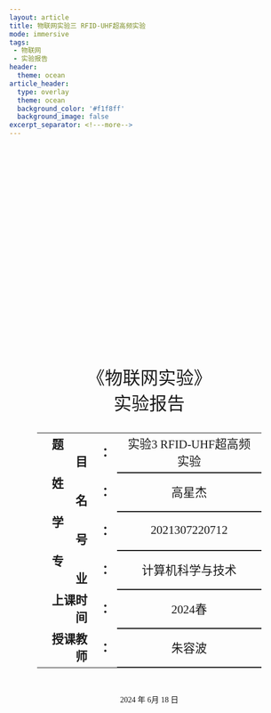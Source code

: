 ```yaml
---
layout: article
title: 物联网实验三 RFID-UHF超高频实验
mode: immersive
tags:
 - 物联网
 - 实验报告
header:
  theme: ocean
article_header:
  type: overlay
  theme: ocean
  background_color: '#f1f8ff'
  background_image: false
excerpt_separator: <!---more-->
---
```

<!---more-->
<div class="cover" style="page-break-after:always;font-family:仿宋;width:100%;height:100%;border:none;margin: 0 auto;text-align:center;">
    <div style="width:80%;;margin: 0 auto;height:0;padding-bottom:25%;">
        <img src="/assets/%E5%AE%9E%E9%AA%8C4%20RFID-2.4G%E6%9C%89%E6%BA%90%E5%AE%9E%E9%AA%8C.assets/%E6%9C%AA%E5%91%BD%E5%90%8D.jpg" alt="校名" style="width:100%;"/></div>
    <br><br>
    <div style="width:40%;margin: 0 auto;height:0;padding-bottom:40%;">
        <img src="/assets/%E5%AE%9E%E9%AA%8C4%20RFID-2.4G%E6%9C%89%E6%BA%90%E5%AE%9E%E9%AA%8C.assets/%E6%9C%AA%E5%91%BD%E5%90%8D.png" alt="校徽" style="width:100%;"/></div>
    <br><br>
    <p style="text-align:center;font-size:24pt;margin: 0 auto">《物联网实验》</p>
    <p style="text-align:center;font-size:24pt;margin: 0 auto">实验报告 </p>
    <br><br>
    <table style="border:none;text-align:center;width:80%;font-family:仿宋;margin: 0 auto;">
    <tbody style="font-family:仿宋;font-size:16pt;">
    	<tr style="font-weight:bold;"> 
    		<td style="width:25%;text-align:right;">题&emsp;&emsp;目</td><td style="width:5%">：</td> 
    		<td style="font-weight:normal;border-bottom: 2px solid;text-align:center;">实验3 RFID-UHF超高频实验</td></tr>
        <tr style="font-weight:bold;"> 
    		<td style="width:25%;text-align:right;">姓&emsp;&emsp;名</td><td style="width:5%">：</td> 
    		<td style="font-weight:normal;border-bottom: 2px solid;text-align:center;">高星杰</td></tr>
    	<tr style="font-weight:bold;"> 
    		<td style="width:25%;text-align:right;">学&emsp;&emsp;号</td><td style="width:5%">：</td> 
    		<td style="font-weight:normal;border-bottom: 2px solid;text-align:center;">2021307220712</td></tr>
        <tr style="font-weight:bold;"> 
    		<td style="width:25%;text-align:right;">专&emsp;&emsp;业</td><td style="width:5%">：</td> 
    		<td style="font-weight:normal;border-bottom: 2px solid;text-align:center;">计算机科学与技术</td></tr>
    	<tr style="font-weight:bold;"> 
    		<td style="width:25%;text-align:right;">上课时间</td><td style="width:5%">：</td> 
    		<td style="font-weight:normal;border-bottom: 2px solid;text-align:center;">2024春</td></tr>
    	<tr style="font-weight:bold;"> 
    		<td style="width:25%;text-align:right;">授课教师</td><td style="width:5%">：</td> 
    		<td style="font-weight:normal;border-bottom: 2px solid;text-align:center;">朱容波</td></tr>
    </tbody></table>
 		<br><br><p style="text-align:center;">2024 年 6月 18 日</p>
</div>

[TOC]

# 实验3 RFID-UHF超高频实验

## 实验目的

1. 掌握 UHF 超高频通讯原理；
2. 掌握 UHF 超高频通讯协议；
3. 掌握读卡器操作流程；
4. 了解 UHF 超高频应用；

## 实验设备

- 硬件：提供电源、PC、USB口、RS232串口、RJ45以太口、5539光敏传感器、蜂鸣传感器、CC Debugger仿真器一套。
- 软件：ZigBee基础实验平台软件、python3.8、IAR Embedded WorkBench,ZStack协议栈，Keil开发软件。

## 实验要求

1. 参考视频实现UHF超高频RFID通信 
2. 通过Python编写界面程序实现RFID端口数据通信

## 实验原理

**在进行实验之前我们要先了解实验的原理，为了能够讲解清楚实验的原理，我将以问答的形式介绍本次实验的原理。**

### 什么是RFID？

RFID，即射频识别（Radio Frequency Identification），是一种通过无线电波进行非接触式数据通信的技术，用于自动识别和追踪物体。RFID系统通常由三部分组成：**标签（Tag）、读写器（Reader）和数据处理系统。**

> 1. **RFID标签（Tag）**
>
> RFID标签包含一个芯片和一个天线，芯片中存储有唯一标识信息。根据能量来源，RFID标签可以分为以下三类：
>
> - **无源标签（Passive Tag）**：没有电池，依靠读写器发出的电磁场供电，反射信号回读写器。
> - **有源标签（Active Tag）**：内置电池，能主动发送信号，读取距离较远。
> - **半有源标签（Semi-passive Tag）**：内置电池，但只在被激活时发送信号。
>
> **2. RFID读写器（Reader）**
>
> RFID读写器通过天线发出无线电波，与RFID标签通信，读取或写入标签中的数据。读写器根据使用频率和应用场景，可以分为低频（LF）、高频（HF）和超高频（UHF）等类型。
>
> **3. 数据处理系统**
>
> 数据处理系统接收来自读写器的数据，对数据进行处理、存储和分析。这些数据通常通过网络传输到中央数据库或管理系统，用于进一步的应用和决策支持。

#### RFID工作原理

RFID系统的工作过程通常包括以下步骤：

1. **读写器发射信号**：RFID读写器通过天线发射无线电信号，形成一个电磁场。
2. **标签接收信号**：当RFID标签进入读写器的读写范围时，标签天线接收信号，激活标签内的芯片。
3. **标签回应信号**：无源标签通过反射读写器的信号回应数据，有源标签则使用自身电源主动发送数据。
4. **读写器接收信号**：读写器接收到来自标签的信号，将标签中的数据读取出来。
5. **数据处理**：读写器将读取到的数据传输到数据处理系统，进行存储、分析和应用。

#### RFID的应用

RFID技术具有识别距离远、多目标识别、抗干扰能力强、数据存储容量大等优点，被广泛应用于各个领域：

- **物流与仓储管理**：用于自动化库存管理、货物追踪、仓库盘点等，提高管理效率。
- **交通与自动收费**：用于不停车收费系统（ETC）、公交卡、门禁系统等，方便快捷。
- **零售与防盗**：用于商品防盗、库存管理和快速结算等，提升购物体验。
- **医疗与健康管理**：用于病人身份识别、药品追踪、医疗设备管理等，确保安全和准确性。
- **农业与畜牧业**：用于动物身份识别、养殖管理、环境监控等，提升管理效率和生产效益。

### 什么是UHF？

UHF（Ultra High Frequency，超高频）是一种射频识别（RFID）技术使用的频率范围，通常指频率范围在300 MHz到3 GHz之间。UHF RFID技术具有较长的读取距离和较快的数据传输速度，因此在许多应用中被广泛采用。

#### UHF的特点

1. **频率范围**：UHF频段通常在300 MHz到3 GHz之间。常见的UHF RFID系统工作频率为860-960 MHz。
2. **读取距离**：UHF RFID标签的读取距离较长，一般可以达到几米到十几米，甚至更远，具体距离取决于读写器的功率、天线设计和环境因素。
3. **数据传输速度**：UHF RFID系统的数据传输速度较快，适用于需要快速读取大量标签的应用场景。
4. **抗干扰能力**：UHF RFID系统采用多种技术减少干扰，如频率跳变、调制技术等，能够在复杂环境中稳定工作。
5. **成本**：UHF RFID标签的成本较低，适合大规模应用。

#### UHF RFID的工作原理

UHF RFID系统的工作过程如下：

1. **读写器发射射频信号**：UHF RFID读写器通过天线发射射频信号。
2. **标签接收信号**：UHF RFID标签的天线接收射频信号，激活标签内的芯片。无源标签依靠接收到的信号供电，有源标签则使用内置电池供电。
3. **标签回应信号**：标签芯片处理信号后，将存储的数据通过反射或主动发射的方式回应给读写器。
4. **读写器接收信号**：读写器接收到标签发回的信号，并将数据解码，传输到数据处理系统。

#### UHF RFID的应用

由于UHF RFID技术的特点，它在多个领域中得到广泛应用：

- **物流与供应链管理**：UHF RFID用于自动化仓库管理、货物追踪、库存盘点等，提高供应链效率。
- **零售业**：用于商品防盗、库存管理、快速结算等，提高购物体验和运营效率。
- **交通与自动收费**：用于高速公路不停车收费系统（ETC）、停车场管理等，提高交通管理效率。
- **制造业**：用于生产线自动化、设备管理、产品追踪等，提高生产效率和质量控制。
- **医疗与健康管理**：用于病人身份识别、药品管理、医疗设备追踪等，提高医疗服务质量。
- **资产管理**：用于公司资产的标识和追踪，提高资产利用率和管理效率。

## 实验步骤

### 1. 盘存操作

1. **发送盘存指令**
   
   - 在串口调试助手上发送以下盘存指令：
     ```
     73 00 01 00 00 00 20 00 02 00 01 90 01 00
     ```
   - 首先返回命令成功数据：
     ```
     73 00 03 00 01 00 20 00 04 00 00 00 00 00 00
     ```
   
2. **读取EPC码**
   - 将超高频标签置于读写器天线上方，返回的数据中包含EPC码：
     ```
     E2 00 41 27 88 14 01 01 22 70 29 DB
     ```

### 2. 停止盘存

- 发送停止盘存指令：
  ```
  73 00 01 00 00 00 20 00 02 00 00 00 00 00
  ```
- 成功返回数据：
  ```
  73 00 03 00 01 00 20 00 04 00 00 00 00 00 00 00 73 00 00 01 00 20 00 04 00 00 00 00 00 00
  ```

### 3. 标签扇区读取操作

#### 3.1 读取EPC码

- 扇区读取命令0x22可读取标签的四个分区数据。
- EPC码长度为96位（6个word），从地址0x02开始。
- 发送读取EPC码的指令：
  ```
  73 00 01 00 00 00 22 00 0C 00 03 C9 00 00 00 00 00 00 01 00 02 00 06 00
  ```
- 返回的数据中最后的6个word即为EPC码。

#### 3.2 读取TID码

- TID码长度为96位（6个word），从地址0x00开始。
- 发送读取TID码的指令：
  ```
  73 00 01 00 00 00 22 00 0C 00 02 42 00 00 00 00 00 00 02 00 00 00 06 00
  ```
- 返回的数据中最后的6个word即为TID码。

### 4. 标签扇区写操作

- 在AITGM-UHF接口应用程序上，发送以下十六进制数据：
  ```
  73 00 01 00 00 00 30 00 18 00 25 F0 00 00 00 00 00 00 01 00 02 00 06 00 E2 00 41 27 88 14 01 04 04 80 E1 6E
  ```
- 返回的数据中最后4个字节全为0表示执行成功。

### 5. 使用Python可视化

- 使用Python第三方库Serial读取串口接收到的传输信息。
- 使用Tkinter创建可视化界面，显示发送与接收情况。

## 实验结果

### 1 盘存操作

将超高频标签置于读写器天线上方

<img src="/assets/%E5%AE%9E%E9%AA%8C3%20RFID-UHF%E8%B6%85%E9%AB%98%E9%A2%91%E5%AE%9E%E9%AA%8C.assets/4bc5c25af3f55b9f83888f7d60130cde_720.jpg" alt="4bc5c25af3f55b9f83888f7d60130cde_720" style="zoom:20%;" />

输入指令

![08857fc37acfbcf33d7b30392792b2bb](/assets/%E5%AE%9E%E9%AA%8C3%20RFID-UHF%E8%B6%85%E9%AB%98%E9%A2%91%E5%AE%9E%E9%AA%8C.assets/08857fc37acfbcf33d7b30392792b2bb.png)

发送指令并返回结果

![bf69dcad04b3ec4442657ad2ab65a250](/assets/%E5%AE%9E%E9%AA%8C3%20RFID-UHF%E8%B6%85%E9%AB%98%E9%A2%91%E5%AE%9E%E9%AA%8C.assets/bf69dcad04b3ec4442657ad2ab65a250.png)

### 2 停止存盘

输入停止存盘指令并发送，可以发现返回数据停止了。

![tes](/assets/%E5%AE%9E%E9%AA%8C3%20RFID-UHF%E8%B6%85%E9%AB%98%E9%A2%91%E5%AE%9E%E9%AA%8C.assets/df0f4c5b8edf2dc9a23cb0d4ff38ab2f.png)

### 3 标签扇区读取操作

#### 3.1 读取EPC码

![d2fedcdf5d93ee63f9a576abbfb7b799](/assets/%E5%AE%9E%E9%AA%8C3%20RFID-UHF%E8%B6%85%E9%AB%98%E9%A2%91%E5%AE%9E%E9%AA%8C.assets/d2fedcdf5d93ee63f9a576abbfb7b799.png)

#### 3.2 读取TID码

![image-20240623113323828](/assets/%E5%AE%9E%E9%AA%8C3%20RFID-UHF%E8%B6%85%E9%AB%98%E9%A2%91%E5%AE%9E%E9%AA%8C.assets/image-20240623113323828.png)

### 4 标签扇区写操作

返回末尾是 `00 00 `说明成功

![7dc2dc643fffe71e52e6fe1480343514](/assets/%E5%AE%9E%E9%AA%8C3%20RFID-UHF%E8%B6%85%E9%AB%98%E9%A2%91%E5%AE%9E%E9%AA%8C.assets/7dc2dc643fffe71e52e6fe1480343514.png)

### 5 读取EPC码

可以发现已经写入成功

![f79fac753b4f70a55390372a7664cd9c](/assets/%E5%AE%9E%E9%AA%8C3%20RFID-UHF%E8%B6%85%E9%AB%98%E9%A2%91%E5%AE%9E%E9%AA%8C.assets/f79fac753b4f70a55390372a7664cd9c.png)

### 6 实时盘存

![dd8d4ce45950f5eeb2b794ebc514fc70](/assets/%E5%AE%9E%E9%AA%8C3%20RFID-UHF%E8%B6%85%E9%AB%98%E9%A2%91%E5%AE%9E%E9%AA%8C.assets/dd8d4ce45950f5eeb2b794ebc514fc70.png)

![1dbc7af3ecb91f58e13fc055ae9c8fc4](/assets/%E5%AE%9E%E9%AA%8C3%20RFID-UHF%E8%B6%85%E9%AB%98%E9%A2%91%E5%AE%9E%E9%AA%8C.assets/1dbc7af3ecb91f58e13fc055ae9c8fc4-9113392.png)

### 7 Python可视化

<img src="/assets/%E5%AE%9E%E9%AA%8C3%20RFID-UHF%E8%B6%85%E9%AB%98%E9%A2%91%E5%AE%9E%E9%AA%8C.assets/cd2840b62ad1ce752e8bd9a31133a148.png" alt="cd2840b62ad1ce752e8bd9a31133a148" style="zoom: 50%;" />

#### 实验代码

```python
import binascii  # 用于二进制和ASCII字符串的相互转换
import tkinter as tk  # Tkinter是Python的标准GUI库
from tkinter import ttk  # ttk模块提供了若干新小部件
import serial  # pySerial库，用于串口通信
import threading  # 用于实现多线程

# 一个简单的信息窗口类
class InformWindow:
    def __init__(self, informStr):
        self.window = tk.Tk()
        self.window.title("Information")  # 设置窗口标题
        self.window.geometry("220x60")  # 设置窗口大小
        label = tk.Label(self.window, text=informStr)  # 显示信息的标签
        buttonOK = tk.Button(self.window, text="OK", command=self.processButtonOK)  # 确定按钮
        label.pack(side=tk.TOP)
        buttonOK.pack(side=tk.BOTTOM)
        self.window.mainloop()  # 进入消息循环

    def processButtonOK(self):
        self.window.destroy()  # 销毁窗口

# 主GUI类
class mainGUI:
    def __init__(self):
        window = tk.Tk()
        window.title("GUI UART Tx/Rx Demo")  # 设置窗口标题
        self.uartState = False  # 标识串口是否打开

        # 包含COM信息和开始/停止按钮的框架
        frame_COMinf = tk.Frame(window)
        frame_COMinf.grid(row=1, column=1)
        labelCOM = tk.Label(frame_COMinf, text="COMx: ")  # COM端口标签
        self.COM = tk.StringVar(value="COM1")  # COM端口变量
        ertryCOM = tk.Entry(frame_COMinf, textvariable=self.COM)  # 输入COM端口
        labelCOM.grid(row=1, column=1, padx=5, pady=3)
        ertryCOM.grid(row=1, column=2, padx=5, pady=3)
        labelBaudrate = tk.Label(frame_COMinf, text="Baudrate: ")  # 波特率标签
        self.Baudrate = tk.IntVar(value=115200)  # 波特率变量
        ertryBaudrate = tk.Entry(frame_COMinf, textvariable=self.Baudrate)  # 输入波特率
        labelBaudrate.grid(row=1, column=3, padx=5, pady=3)
        ertryBaudrate.grid(row=1, column=4, padx=5, pady=3)
        labelParity = tk.Label(frame_COMinf, text="Parity: ")  # 校验位标签
        self.Parity = tk.StringVar(value="NONE")  # 校验位变量
        comboParity = ttk.Combobox(frame_COMinf, width=17, textvariable=self.Parity)  # 校验位下拉框
        comboParity["values"] = ("NONE", "ODD", "EVEN", "MARK", "SPACE")
        comboParity["state"] = "readonly"
        labelParity.grid(row=2, column=1, padx=5, pady=3)
        comboParity.grid(row=2, column=2, padx=5, pady=3)
        labelStopbits = tk.Label(frame_COMinf, text="Stopbits: ")  # 停止位标签
        self.Stopbits = tk.StringVar(value="1")  # 停止位变量
        comboStopbits = ttk.Combobox(frame_COMinf, width=17, textvariable=self.Stopbits)  # 停止位下拉框
        comboStopbits["values"] = ("1", "1.5", "2")
        comboStopbits["state"] = "readonly"
        labelStopbits.grid(row=2, column=3, padx=5, pady=3)
        comboStopbits.grid(row=2, column=4, padx=5, pady=3)
        self.buttonSS = tk.Button(frame_COMinf, text="Start", command=self.processButtonSS)  # 开始/停止按钮
        self.buttonSS.grid(row=3, column=4, padx=5, pady=3, sticky=tk.E)
        
        # 串口对象
        self.ser = serial.Serial()
        
        # 串口读取线程
        self.ReadUARTThread = threading.Thread(target=self.ReadUART)
        self.ReadUARTThread.start()
        
        # 接收数据的框架
        frameRecv = tk.Frame(window)
        frameRecv.grid(row=2, column=1)
        labelOutText = tk.Label(frameRecv, text="ReceivedData:")  # 接收数据标签
        labelOutText.grid(row=1, column=1, padx=3, pady=2, sticky=tk.W)
        frameRecvSon = tk.Frame(frameRecv)
        frameRecvSon.grid(row=2, column=1)
        scrollbarRecv = tk.Scrollbar(frameRecvSon)
        scrollbarRecv.pack(side=tk.RIGHT, fill=tk.Y)
        self.OutputText = tk.Text(frameRecvSon, wrap=tk.WORD, width=60, height=20, yscrollcommand=scrollbarRecv.set)  # 显示接收数据的文本框
        self.OutputText.pack()
        
        # 发送数据的框架
        frameTrans = tk.Frame(window)
        frameTrans.grid(row=3, column=1)
        labelInText = tk.Label(frameTrans, text="To Transmit Data:")  # 发送数据标签
        labelInText.grid(row=1, column=1, padx=3, pady=2, sticky=tk.W)
        frameTransSon = tk.Frame(frameTrans)
        frameTransSon.grid(row=2, column=1)
        scrollbarTrans = tk.Scrollbar(frameTransSon)
        scrollbarTrans.pack(side=tk.RIGHT, fill=tk.Y)
        self.InputText = tk.Text(frameTransSon, wrap=tk.WORD, width=60, height=5, yscrollcommand=scrollbarTrans.set)  # 输入发送数据的文本框
        self.InputText.pack()
        self.buttonSend = tk.Button(frameTrans, text="Send", command=self.processButtonSend)  # 发送按钮
        self.buttonSend.grid(row=3, column=1, padx=5, pady=3, sticky=tk.E)
        window.mainloop()

    def processButtonSS(self):
        if (self.uartState):
            self.ser.close()  # 关闭串口
            self.buttonSS["text"] = "Start"  # 更改按钮文字
            self.uartState = False
        else:
            # 重新启动串口
            self.ser.port = self.COM.get()
            self.ser.baudrate = self.Baudrate.get()
            strParity = self.Parity.get()
            if (strParity == "NONE"):
                self.ser.parity = serial.PARITY_NONE
            elif (strParity == "ODD"):
                self.ser.parity = serial.PARITY_ODD
            elif (strParity == "EVEN"):
                self.ser.parity = serial.PARITY_EVEN
            elif (strParity == "MARK"):
                self.ser.parity = serial.PARITY_MARK
            elif (strParity == "SPACE"):
                self.ser.parity = serial.PARITY_SPACE

            strStopbits = self.Stopbits.get()
            if (strStopbits == "1"):
                self.ser.stopbits = serial.STOPBITS_ONE
            elif (strStopbits == "1.5"):
                self.ser.stopbits = serial.STOPBITS_ONE_POINT_FIVE
            elif (strStopbits == "2"):
                self.ser.stopbits = serial.STOPBITS_TWO

            try:
                self.ser.open()  # 打开串口
            except:
                informStr = "Can't open " + self.ser.port
                InformWindow(informStr)

            if (self.ser.isOpen()):  # 打开成功
                self.buttonSS["text"] = "Stop"  # 更改按钮文字
                self.uartState = True

    def processButtonSend(self):
        if (self.uartState):
            strToSend = self.InputText.get(1.0, tk.END)
            bytesToSend = bytes.fromhex(strToSend[0:-1])  # 将输入的十六进制字符串转换为字节
            self.ser.write(bytesToSend)  # 发送数据
            print(bytesToSend)
        else:
            informStr = "UART is not open"
            InformWindow(informStr)

    def ReadUART(self):
        while True:
            if (self.uartState):
                try:
                    ch = self.ser.read()  # 读取一个字节
                    print(ch, end='')
                    data = str(binascii.b2a_hex(ch))  # 将字节转换为十六进制字符串
                    print(str(data[1:]).split('\\x'))
                    self.OutputText.insert(tk.END, data.split('b\'\\x'))  # 在文本框中显示接收到的数据
                except:
                    informStr = "Error reading UART"
                    InformWindow(informStr)
                    self.ser.close()  # 关闭串口
                    self.buttonSS["text"] = "Start"
                    self.uartState = False

# 启动主GUI
mainGUI()
```

#### 代码分析

1. 导入必要的库

> - **binascii**: 用于二进制和ASCII字符串的相互转换。
> - **tkinter**和**ttk**: 用于创建图形用户界面。
> - **serial**: pySerial库，用于串口通信。
> - **threading**: 用于实现多线程。

2. 信息窗口类 `InformWindow`

这个类用于创建一个简单的信息窗口，用于显示错误或状态信息。窗口包含一个标签和一个“OK”按钮，点击按钮后窗口关闭。

3. 主GUI类 `mainGUI`

> - **初始化GUI窗口**: 创建主窗口并设置标题。
> - **串口信息框架**: 包含COM端口、波特率、校验位和停止位的输入字段，以及一个开始/停止按钮。用户可以在这里输入串口的相关信息并启动或停止串口通信。
> - **串口对象**: 创建一个串口对象`self.ser`，用于串口通信。
> - **串口读取线程**: 创建并启动一个线程`self.ReadUARTThread`，用于后台读取串口数据。
> - **接收数据框架**: 一个文本框，用于显示从串口接收到的数据。包含一个滚动条，可以滚动查看长数据。
> - **发送数据框架**: 一个文本框，用于输入需要通过串口发送的数据，以及一个发送按钮。

4. `processButtonSS`方法

- 处理开始/停止按钮的点击事件：
  - 如果串口已打开，则关闭串口，并将按钮文字改为“Start”。
  - 如果串口未打开，则根据用户输入的串口配置信息，配置并尝试打开串口。打开成功后，将按钮文字改为“Stop”。

5. `processButtonSend`方法

- 处理发送按钮的点击事件:
  - 如果串口已打开，则读取用户输入的数据，将其转换为字节并发送到串口。
  - 如果串口未打开，则弹出信息窗口提示用户串口未打开。

6. `ReadUART`方法

- **后台线程方法**: 不断检查串口是否已打开，如果打开，则读取串口数据，将数据转换为十六进制字符串并显示在接收数据框架的文本框中。

7. 启动主GUI

- 创建并启动`mainGUI`对象，进入Tkinter主事件循环。

**总体功能**

创建了一个GUI界面，用于通过串口发送和接收数据。用户可以输入串口的相关配置信息（COM端口、波特率、校验位和停止位），启动或停止串口通信，发送和接收数据，并在界面上实时查看接收到的数据。通过多线程实现了后台读取串口数据，保证界面响应不被阻塞。

## 实验总结与感悟

在这次UHF超高频通信实验中，我们不仅仅是按照步骤进行操作，更是一次深刻的学习和探索之旅。这个实验让我对UHF超高频通信技术有了更深刻的理解，也让我感受到团队合作和动手实践的无穷魅力。

实验开始，我们怀着好奇和期待，通过发送盘存指令，成功读取到了标签的EPC码。这一刻，看到屏幕上跳动的数据，我们兴奋不已。这不仅仅是对硬件设备的成功操作，更是对我们理论知识的一次有力验证。紧接着，我们发送停止盘存指令，读写器按照我们的指令停止了操作，这种掌控感让我们对技术的敬畏和热爱又增加了几分。

在接下来的标签扇区读取和写入操作中，我们遇到了一些小挑战，但通过团队的智慧和不懈努力，我们逐一攻克。成功读取EPC码和TID码，并对EPC码进行了修改，看到实验数据准确无误地返回，内心的成就感难以言表。这不仅是实验的成功，更是我们不断学习和探索的成果。

通过这次实验，我深刻体会到了理论与实践相结合的重要性。书本上的知识在实际操作中变得鲜活起来，每一次成功的操作都是对我们学习成果的肯定。团队合作在这次实验中发挥了至关重要的作用，大家一起讨论、解决问题，在合作中碰撞出智慧的火花。这种合作精神和默契也将成为我们未来学习和工作的宝贵财富。

这次实验还极大地提升了我的编程技能和实际操作能力。通过编写和调试Python代码，我们实现了串口数据的实时发送、接收和显示，这不仅增强了我们的动手能力，也让我们更加熟悉了Python编程和Tkinter图形界面的使用。在代码调试过程中，每一个问题的解决都让我对编程有了更多的信心和热爱。

这次UHF超高频通信实验，不仅让我深入了解了这一前沿技术，还让我感受到物联网技术在现代生活中的巨大潜力和广阔前景。通过这次实验，我更加坚定了继续深入学习物联网技术的信心和决心。实验中的每一次成功和挑战，都将成为我学习道路上的宝贵经验和动力。

这次实验经历，不仅是对知识的学习和技术的掌握，更是对自己能力的提升和信心的培养。它将激励我在未来的学习和研究中，不断探索和创新，为物联网的发展贡献自己的力量。感谢这次实验，让我更加热爱这个充满无限可能的领域。